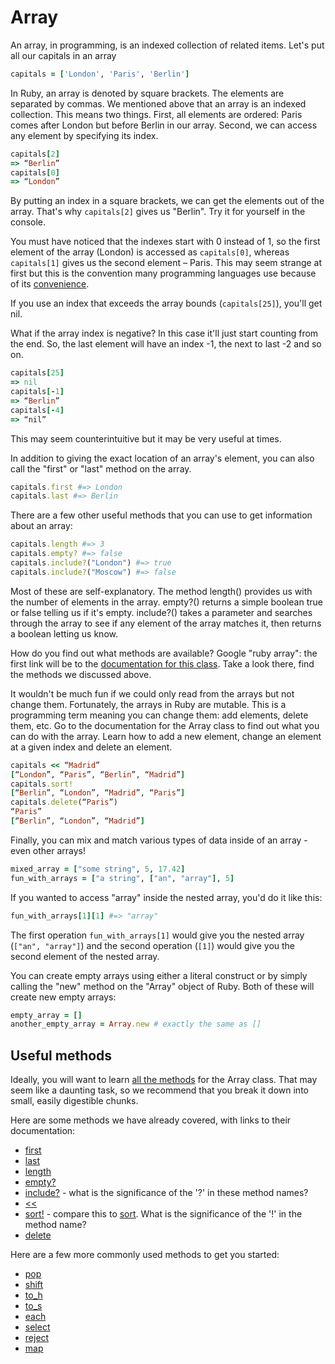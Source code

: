 # Array

An array, in programming, is an indexed collection of related items. Let's put all our capitals in an array

````ruby
capitals = ['London', 'Paris', 'Berlin']
````

In Ruby, an array is denoted by square brackets. The elements are separated by commas. We mentioned above that an array is an indexed collection. This means two things. First, all elements are ordered: Paris comes after London but before Berlin in our array. Second, we can access any element by specifying its index.

````ruby
capitals[2]
=> “Berlin”
capitals[0]
=> “London”
````

By putting an index in a square brackets, we can get the elements out of the array. That's why `capitals[2]` gives us "Berlin". Try it for yourself in the console.

You must have noticed that the indexes start with 0 instead of 1, so the first element of the array (London) is accessed as `capitals[0]`, whereas `capitals[1]` gives us the second element – Paris. This may seem strange at first but this is the convention many programming languages use because of its [convenience](http://en.wikipedia.org/wiki/Zero-based_numbering).

If you use an index that exceeds the array bounds (`capitals[25]`), you'll get nil.

What if the array index is negative? In this case it'll just start counting from the end. So, the last element will have an index -1, the next to last -2 and so on.

````ruby
capitals[25]
=> nil
capitals[-1]
=> “Berlin”
capitals[-4]
=> “nil”
````

This may seem counterintuitive but it may be very useful at times. 

In addition to giving the exact location of an array's element, you can also call the "first" or "last" method on the array.

````ruby
capitals.first #=> London
capitals.last #=> Berlin
````

There are a few other useful methods that you can use to get information about an array:

````ruby
capitals.length #=> 3
capitals.empty? #=> false
capitals.include?("London") #=> true
capitals.include?("Moscow") #=> false
````

Most of these are self-explanatory. The method length() provides us with the number of elements in the array. empty?() returns a simple boolean true or false telling us if it's empty. include?() takes a parameter and searches through the array to see if any element of the array matches it, then returns a boolean letting us know.

How do you find out what methods are available? Google "ruby array": the first link will be to the [documentation for this class](http://ruby-doc.org/core-2.1.4/Array.html). Take a look there, find the methods we discussed above.

It wouldn't be much fun if we could only read from the arrays but not change them. Fortunately, the arrays in Ruby are mutable. This is a programming term meaning you can change them: add elements, delete them, etc. Go to the documentation for the Array class to find out what you can do with the array. Learn how to add a new element, change an element at a given index and delete an element.

````ruby
capitals << “Madrid”
[“London”, “Paris”, “Berlin”, “Madrid”]
capitals.sort!
[“Berlin”, “London”, “Madrid”, “Paris”]
capitals.delete(“Paris”)
“Paris”
[“Berlin”, “London”, “Madrid”]
````

Finally, you can mix and match various types of data inside of an array - even other arrays!

````ruby
mixed_array = ["some string", 5, 17.42]
fun_with_arrays = ["a string", ["an", "array"], 5]
````

If you wanted to access "array" inside the nested array, you'd do it like this:

````ruby
fun_with_arrays[1][1] #=> "array"
````

The first operation `fun_with_arrays[1]` would give you the nested array (`["an", "array"]`) and the second operation (`[1]`) would give you the second element of the nested array.

You can create empty arrays using either a literal construct or by simply calling the "new" method on the "Array" object of Ruby. Both of these will create new empty arrays:

````ruby
empty_array = []
another_empty_array = Array.new # exactly the same as []
````

## Useful methods

Ideally, you will want to learn [all the methods](http://ruby-doc.org/core-2.1.4/Array.html) for the Array class. That may seem like a daunting task, so we recommend that you break it down into small, easily digestible chunks. 

Here are some methods we have already covered, with links to their documentation:

- [first](http://ruby-doc.org/core-2.1.4/Array.html#method-i-first)
- [last](http://ruby-doc.org/core-2.1.4/Array.html#method-i-last)
- [length](http://ruby-doc.org/core-2.1.4/Array.html#method-i-length)
- [empty?](http://ruby-doc.org/core-2.1.4/Array.html#method-i-empty-3F)
- [include?](http://ruby-doc.org/core-2.1.4/Array.html#method-i-include-3F) - what is the significance of the '?' in these method names?
- [<<](http://ruby-doc.org/core-2.1.4/Array.html#method-i-3C-3C)
- [sort!](http://ruby-doc.org/core-2.1.4/Array.html#method-i-sort-21) - compare this to [sort](http://ruby-doc.org/core-2.1.4/Array.html#method-i-sort). What is the significance of the '!' in the method name?
- [delete](http://ruby-doc.org/core-2.1.4/Array.html#method-i-delete)

Here are a few more commonly used methods to get you started:

- [pop](http://ruby-doc.org/core-2.1.4/Array.html#method-i-pop)
- [shift](http://ruby-doc.org/core-2.1.4/Array.html#method-i-shift)
- [to_h](http://ruby-doc.org/core-2.1.4/Array.html#method-i-to_h)
- [to_s](http://ruby-doc.org/core-2.1.4/Array.html#method-i-to_s)
- [each](http://ruby-doc.org/core-2.1.4/Array.html#method-i-each)
- [select](http://ruby-doc.org/core-2.1.4/Array.html#method-i-select)
- [reject](http://ruby-doc.org/core-2.1.4/Array.html#method-i-reject)
- [map](http://ruby-doc.org/core-2.1.4/Array.html#method-i-map)
